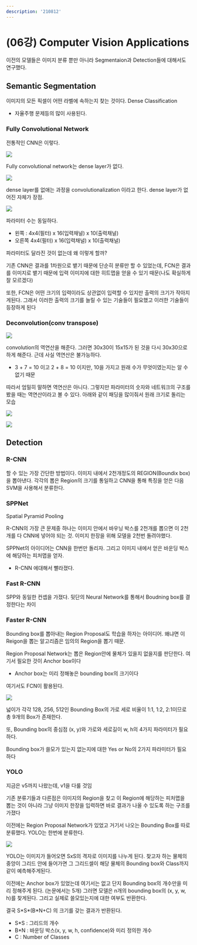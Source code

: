 ```yaml
---
description: '210812'
---
```


# \(06강\) Computer Vision Applications

이전의 모델들은 이미지 분류 뿐만 아니라 Segmentaion과 Detection들에 대해서도 연구했다.

## Semantic Segmentation

이미지의 모든 픽셀이 어떤 라벨에 속하는지 찾는 것이다. Dense Classification

* 자율주행 문제등의 많이 사용된다.

### Fully Convolutional Network

전통적인 CNN은 이렇다.

![](../../../../.gitbook/assets/image%20%28840%29.png)

Fully convolutional network는 dense layer가 없다.

![](../../../../.gitbook/assets/image%20%28878%29.png)

dense layer를 없애는 과정을 convolutionalization 이라고 한다. dense layer가 없어진 자체가 장점.

![](../../../../.gitbook/assets/image%20%28842%29.png)

파라미터 수는 동일하다.

* 왼쪽 : 4x4\(필터\) x 16\(입력채널\) x 10\(출력채널\)
* 오른쪽 4x4\(필터\) x 16\(입력채널\) x 10\(출력채널\)

파라미터도 달라진 것이 없는데 왜 이렇게 할까?

기존 CNN은 결과를 1차원으로 뱉기 때문에 단순히 분류만 할 수 있었는데, FCN은 결과를 이미지로 뱉기 때문에 입력 이미지에 대한 히트맵을 얻을 수 있기 때문\(나도 확실하게 잘 모르겠다\)

또한, FCN은 어떤 크기의 입력이라도 상관없이 입력할 수 있지만 출력의 크기가 작아지게된다. 그래서 이러한 출력의 크기를 늘릴 수 있는 기술들이 필요했고 이러한 기술들이 등장하게 된다

### Deconvolution\(conv transpose\)

![](../../../../.gitbook/assets/image%20%28857%29.png)

convolution의 역연산을 해준다. 그러면 30x30이 15x15가 된 것을 다시 30x30으로 하게 해준다. 근데 사실 역연산은 불가능하다.

* 3 + 7 = 10 이고 2 + 8 = 10 이지만, 10을 가지고 원래 수가 무엇이였는지는 알 수 없기 때문

따라서 엄밀히 말하면 역연산은 아니다. 그렇지만 파라미터의 숫자와 네트워크의 구조를 봤을 때는 역연산이라고 볼 수 있다. 아래와 같이 패딩을 많이줘서 원래 크기로 돌리는 모습

![](../../../../.gitbook/assets/image%20%28869%29.png)

![](../../../../.gitbook/assets/image%20%28844%29.png)

## Detection

### R-CNN

할 수 있는 가장 간단한 방법이다. 이미지 내에서 2천개정도의 REGION\(Boundix box\)을 뽑아낸다. 각각의 뽑은 Region의 크기를 통일하고 CNN을 통해 특징을 얻은 다음 SVM을 사용해서 분류한다.

### SPPNet

Spatial Pyramid Pooling

R-CNN의 가장 큰 문제중 하나는 이미지 안에서 바우닝 박스를 2천개를 뽑으면 이 2천개를 다 CNN에 넣어야 되는 것. 이미지 한장을 위해 모델을 2천번 돌려야했다.

SPPNet의 아이디어는 CNN을 한번만 돌리자. 그리고 이미지 내에서 얻은 바운딩 박스에 해당하는 피처맵을 얻자.

* R-CNN 에대해서 빨라졌다.

### Fast R-CNN

SPP와 동일한 컨셉을 가졌다. 뒷단의 Neural Network를 통해서 Boudning box를 결정한다는 차이

### Faster R-CNN

Bounding box를 뽑아내는 Region Proposal도 학습을 하자는 아이디어. 왜냐면 이 Reigon을 뽑는 알고리즘은 임의의 Region을 뽑기 때문.

Region Proposal Network는 뽑은 Region안에 물체가 있을지 없을지를 판단한다. 여기서 필요한 것이 Anchor box이다

* Anchor box는 미리 정해놓은 bounding box의 크기이다

여기서도 FCN이 활용된다.

![](../../../../.gitbook/assets/image%20%28839%29.png)

넓이가 각각 128, 256, 512인 Bounding Box의 가로 세로 비율이 1:1, 1:2, 2:1이므로 총 9개의 Box가 존재한다.

또, Bounding box의 중심점 \(x, y\)와 가로와 세로길이 w, h의 4가지 파라미터가 필요하다.

Bounding box가 쓸모가 있는지 없는지에 대한 Yes or No의 2가지 파라미터가 필요하다

### YOLO

지금은 v5까지 나왔는데, v1을 다룰 것임

기존 분류기들과 다른점은 이미지의 Region을 찾고 이 Region에 해당하는 피처맵을 뽑는 것이 아니라 그냥 이미지 한장을 입력하면 바로 결과가 나올 수 있도록 하는 구조를 가졌다

이전에는 Region Proposal Network가 있었고 거기서 나오는 Bounding Box를 따로 분류했다. YOLO는 한번에 분류한다.

![](../../../../.gitbook/assets/image%20%28871%29.png)

YOLO는 이미지가 들어오면 SxS의 격자로 이미지를 나누게 된다. 찾고자 하는 물체의 중앙이 그리드 안에 들어가면 그 그리드셀이 해당 물체의 Bounding box와 Class까지 같이 예측해주게된다.

이전에는 Anchor box가 있었는데 여기서는 없고 단지 Bounding box의 개수만을 미리 정해주게 된다. \(논문에서는 5개\) 그러면 모델은 n개의 bounding box의 \(x, y, w, h\)를 찾게된다. 그리고 실제로 쓸모있는지에 대한 여부도 반환한다.

 결국 S\*S\*\(B\*N+C\) 의 크기를 갖는 결과가 반환된다.

* S\*S : 그리드의 개수
* B\*N : 바운딩 박스\(x, y, w, h, confidence\)와 미리 정의한 개수
* C : Number of Classes

















